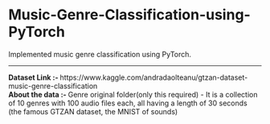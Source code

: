 # Music-Genre-Classification-using-PyTorch
Implemented music genre classification using PyTorch.
<hr>
<b> Dataset Link :- </b> https://www.kaggle.com/andradaolteanu/gtzan-dataset-music-genre-classification <br>
<b> About the data :- </b> Genre original folder(only this required) - It is a collection of 10 genres with 100 audio files each, all having a length of 30 seconds (the famous GTZAN dataset, the MNIST of sounds)
